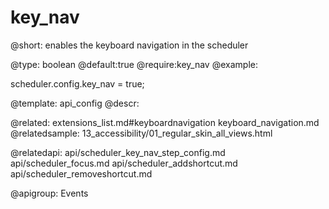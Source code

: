 key_nav
=============

@short: enables the keyboard navigation in the scheduler
	

@type: boolean
@default:true
@require:key_nav
@example:

scheduler.config.key_nav = true;

@template:	api_config
@descr:

@related:
	extensions_list.md#keyboardnavigation
    keyboard_navigation.md
@relatedsample:
	13_accessibility/01_regular_skin_all_views.html

@relatedapi:
api/scheduler_key_nav_step_config.md
api/scheduler_focus.md
api/scheduler_addshortcut.md
api/scheduler_removeshortcut.md

@apigroup: Events
	